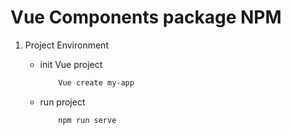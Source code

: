 # Vue Components package NPM

1. Project Environment

   - init Vue project
     ```bash
         Vue create my-app
     ```
   - run project
     ```bash
         npm run serve
     ```
